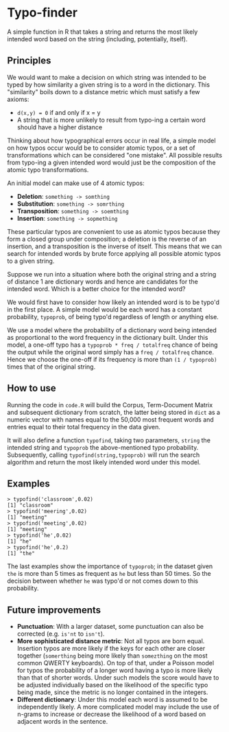 # Typo-finder

A simple function in R that takes a string and returns the most likely intended word based on the string (including, potentially, itself).

## Principles

We would want to make a decision on which string was intended to be typed by how similarity a given string is to a word in the dictionary. This "similarity" boils down to a distance metric which must satisfy a few axioms:

* `d(x,y) = 0` if and only if x = y
* A string that is more unlikely to result from typo-ing a certain word should have a higher distance

Thinking about how typographical errors occur in real life, a simple model on how typos occur would be to consider atomic typos, or a set of transformations which can be considered "one mistake". All possible results from typo-ing a given intended word would just be the composition of the atomic typo transformations.

An initial model can make use of 4 atomic typos:

* **Deletion**: `something -> somthing`
* **Substitution**: `something -> somrthing`
* **Transposition**: `something -> soemthing`
* **Insertion**: `something -> sopmething`

These particular typos are convenient to use as atomic typos because they form a closed group under composition; a deletion is the reverse of an insertion, and a transposition is the inverse of itself. This means that we can search for intended words by brute force applying all possible atomic typos to a given string.

Suppose we run into a situation where both the original string and a string of distance 1 are dictionary words and hence are candidates for the intended word. Which is a better choice for the intended word?

We would first have to consider how likely an intended word is to be typo'd in the first place. A simple model would be each word has a constant probability, `typoprob`, of being typo'd regardless of length or anything else.

We use a model where the probability of a dictionary word being intended as proportional to the word frequency in the dictionary built. Under this model, a one-off typo has a `typoprob * freq / totalfreq` chance of being the output while the original word simply has a `freq / totalfreq` chance. Hence we choose the one-off if its frequency is more than `(1 / typoprob)` times that of the original string.

## How to use

Running the code in `code.R` will build the Corpus, Term-Document Matrix and subsequent dictionary from scratch, the latter being stored in `dict` as a numeric vector with names equal to the 50,000 most frequent words and entries equal to their total frequency in the data given.

It will also define a function `typofind`, taking two parameters, `string` the intended string and `typoprob` the above-mentioned typo probability. Subsequently, calling `typofind(string,typoprob)` will run the search algorithm and return the most likely intended word under this model.

## Examples



```
> typofind('classroom',0.02)
[1] "classroom"
> typofind('meering',0.02)
[1] "meeting"
> typofind('meeting',0.02)
[1] "meeting"
> typofind('he',0.02)
[1] "he"
> typofind('he',0.2)
[1] "the"
```

The last examples show the importance of `typoprob`; in the dataset given `the` is more than 5 times as frequent as `he` but less than 50 times. So the decision between whether `he` was typo'd or not comes down to this probability.

## Future improvements

* **Punctuation**: With a larger dataset, some punctuation can also be corrected (e.g. `is'nt` to `isn't`).
* **More sophisticated distance metric**: Not all typos are born equal. Insertion typos are more likely if the keys for each other are closer together (`somerthing` being more likely than `somezthing` on the most common QWERTY keyboards). On top of that, under a Poisson model for typos the probability of a longer word having a typo is more likely than that of shorter words. Under such models the score would have to be adjusted individually based on the likelihood of the specific typo being made, since the metric is no longer contained in the integers. 
* **Different dictionary**: Under this model each word is assumed to be independently likely. A more complicated model may include the use of n-grams to increase or decrease the likelihood of a word based on adjacent words in the sentence.